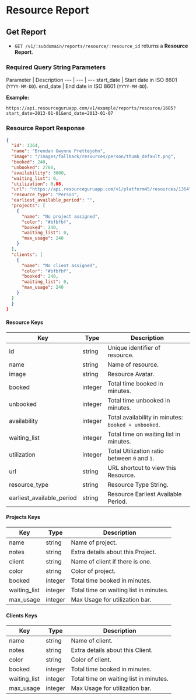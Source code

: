 # Resource Report

## Get Report

* `GET /v1/:subdomain/reports/resource/:resource_id` returns a **Resource Report**.

### Required Query String Parameters

Parameter | Description
--- | --- | ---
start_date | Start date in ISO 8601 (`YYYY-MM-DD`).
end_date | End date in ISO 8601 (`YYYY-MM-DD`).

**Example:**

```
https://api.resourceguruapp.com/v1/example/reports/resource/1685?start_date=2013-01-01&end_date=2013-01-07
```

### Resource Report Response

```json
{
  "id": 1364,
  "name": "Brendan Gwynne Prettejohn",
  "image": "/images/fallback/resources/person/thumb_default.png",
  "booked": 240,
  "unbooked": 2760,
  "availability": 3000,
  "waiting_list": 0,
  "utilization": 0.08,
  "url": "https://api.resourceguruapp.com/v1/platform45/resources/1364",
  "resource_type": "Person",
  "earliest_available_period": "",
  "projects": [
    {
      "name": "No project assigned",
      "color": "#bfbfbf",
      "booked": 240,
      "waiting_list": 0,
      "max_usage": 240
    }
  ],
  "clients": [
    {
      "name": "No client assigned",
      "color": "#bfbfbf",
      "booked": 240,
      "waiting_list": 0,
      "max_usage": 240
    }
  ]
  }
}
```
#### Resource Keys

Key | Type | Description
--- | --- | ---
id  | string | Unique identifier of resource.
name | string | Name of resource.
image | string | Resource Avatar.
booked | integer | Total time booked in minutes.
unbooked | integer | Total time unbooked in minutes.
availability | integer | Total availability in minutes: `booked + unbooked`.
waiting_list | integer | Total time on waiting list in minutes.
utilization | integer | Total Utilization ratio between `0` and `1`.
url | string | URL shortcut to view this Resource.
resource_type | string | Resource Type String.
earliest_available_period | string | Resource Earliest Available Period.

#### Projects Keys
Key | Type | Description
--- | --- | ---
name | string | Name of project.
notes | string | Extra details about this Project.
client | string | Name of client if there is one.
color  | string | Color of project.
booked | integer | Total time booked in minutes.
waiting_list | integer | Total time on waiting list in minutes.
max_usage | integer | Max Usage for utilization bar.

#### Clients Keys
Key | Type | Description
--- | --- | ---
name | string | Name of client.
notes | string | Extra details about this Client.
color  | string | Color of client.
booked | integer | Total time booked in minutes.
waiting_list | integer | Total time on waiting list in minutes.
max_usage | integer | Max Usage for utilization bar.

